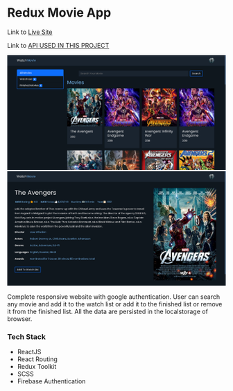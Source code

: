 # Redux Movie App

Link to [Live Site](https://redux-movies-17580.web.app/)

Link to [API USED IN THIS PROJECT](http://www.omdbapi.com/)

<img src='screenshots/home.PNG'/>
<img src='screenshots/detail.PNG'/>

Complete responsive website with google authentication. User can search any movie and add it to the watch list or add it to the finished list or remove it from the finished list. All the data are persisted in the localstorage of browser.

### Tech Stack

- ReactJS
- React Routing
- Redux Toolkit
- SCSS
- Firebase Authentication
